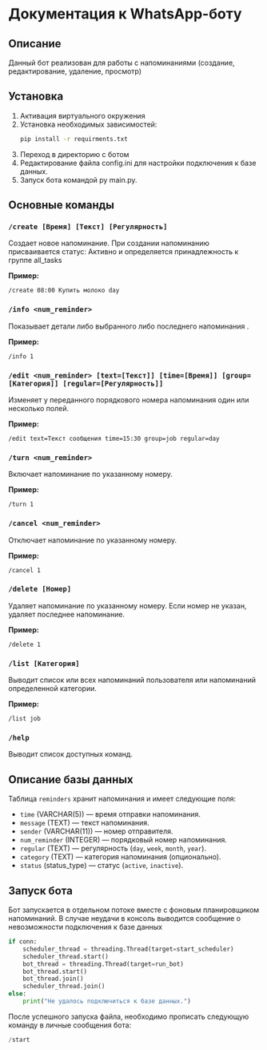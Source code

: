 # Документация к WhatsApp-боту

## Описание
Данный бот реализован для работы с напоминаниями (создание, редактирование, удаление, просмотр)

## Установка
1. Активация виртуального окружения
2. Установка необходимых зависимостей:
   ```sh
   pip install -r requirments.txt
   ```
3. Переход в директорию с ботом
4. Редактирование файла config.ini для настройки подключения к базе данных.
5. Запуск бота командой py main.py.

## Основные команды

### `/create [Время] [Текст] [Регулярность]`
Создает новое напоминание. При создании напоминанию присваивается статус: Активно и определяется принадлежность к группе all_tasks

**Пример:**
```
/create 08:00 Купить молоко day
```

### `/info <num_reminder>`
Показывает детали либо выбранного либо последнего напоминания .

**Пример:**
```
/info 1
```

### `/edit <num_reminder> [text=[Текст]] [time=[Время]] [group=[Категория]] [regular=[Регулярность]]`
Изменяет у переданного порядкового номера напоминания один или несколько полей.

**Пример:**
```
/edit text=Текст сообщения time=15:30 group=job regular=day
```

### `/turn <num_reminder>`
Включает напоминание по указанному номеру.

**Пример:**
```
/turn 1
```

### `/cancel <num_reminder>`
Отключает напоминание по указанному номеру.

**Пример:**
```
/cancel 1
```

### `/delete [Номер]`
Удаляет напоминание по указанному номеру. Если номер не указан, удаляет последнее напоминание.

**Пример:**
```
/delete 1
```

### `/list [Категория]`
Выводит список или всех напоминаний пользователя или напоминаний определенной категории.

**Пример:**
```
/list job
```

### `/help`
Выводит список доступных команд.

## Описание базы данных
Таблица `reminders` хранит напоминания и имеет следующие поля:
- `time` (VARCHAR(5)) — время отправки напоминания.
- `message` (TEXT) — текст напоминания.
- `sender` (VARCHAR(11)) — номер отправителя.
- `num_reminder` (INTEGER) — порядковый номер напоминания.
- `regular` (TEXT) — регулярность (`day`, `week`, `month`, `year`).
- `category` (TEXT) — категория напоминания (опционально).
- `status` (status_type) — статус (`active`, `inactive`).

## Запуск бота
Бот запускается в отдельном потоке вместе с фоновым планировщиком напоминаний. В случае неудачи в консоль выводится сообщение о невозможности подключения к базе данных
```python
if conn:
    scheduler_thread = threading.Thread(target=start_scheduler)
    scheduler_thread.start()
    bot_thread = threading.Thread(target=run_bot)
    bot_thread.start()
    bot_thread.join()
    scheduler_thread.join()
else:
    print("Не удалось подключиться к базе данных.")
```
После успешного запуска файла, необходимо прописать следующую команду в личные сообщения бота:
```python
/start
```